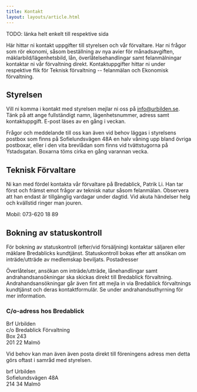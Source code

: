 ```yaml
---
title: Kontakt
layout: layouts/article.html
---
```


TODO: länka helt enkelt till respektive sida


Här hittar ni kontakt uppgifter till styrelsen och vår förvaltare. Har ni frågor som rör ekonomi, såsom beställning av nya avier för månadsavgiften, mäklarbild/lägenhetsbild, lån, överlåtelsehandlingar samt felanmälningar kontaktar ni vår förvaltning direkt. Kontaktuppgifter hittar ni under respektive flik för Teknisk förvaltning -- felanmälan och Ekonomisk förvaltning.

## Styrelsen

Vill ni komma i kontakt med styrelsen mejlar ni oss på info@urbilden.se. Tänk på att ange fullständigt namn, lägenhetsnummer, adress samt kontaktuppgift. E-post läses av en gång i veckan.

Frågor och meddelande till oss kan även vid behov läggas i styrelsens postbox som finns på Sofielundsvägen 48A en halv våning upp bland övriga postboxar, eller i den vita brevlådan som finns vid tvättstugorna på Ystadsgatan. Boxarna töms cirka en gång varannan vecka.

## Teknisk Förvaltare

Ni kan med fördel kontakta vår förvaltare på Bredablick, Patrik Li. Han tar först och främst emot frågor av teknisk natur såsom felanmälan. Observera att han endast är tillgänglig vardagar under dagtid. Vid akuta händelser helg och kvällstid ringer man jouren.

Mobil: 073-620 18 89

## Bokning av statuskontroll

För bokning av statuskontroll (efter/vid försäljning) kontaktar säljaren eller mäklare Bredablicks kundtjänst. Statuskontroll bokas efter att ansökan om inträde/utträde av medlemskap beviljats.
Postadresser

Överlåtelser, ansökan om inträde/utträde, lånehandlingar samt andrahandsansökningar ska skickas direkt till Bredablick förvaltning. Andrahandsansökningar går även fint att mejla in via Bredablick förvaltnings kundtjänst och deras kontaktformulär. Se under andrahandsuthyrning för mer information.

### C/o-adress hos Bredablick

Brf Urbilden\
c/o Bredablick Förvaltning\
Box 243\
201 22 Malmö

Vid behov kan man även även posta direkt till föreningens adress men detta görs oftast  i samråd med styrelsen.

brf Urbilden\
Sofielundsvägen 48A\
214 34  Malmö
